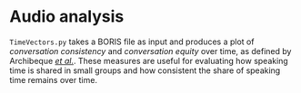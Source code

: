# Audio analysis


`TimeVectors.py` takes a BORIS file as input and produces a plot of *conversation consistency* and *conversation equity* over time, as defined by Archibeque [*et al.*](https://www.compadre.org/per/items/detail.cfm?ID=14566). These measures are useful for evaluating how speaking time is shared in small groups and how consistent the share of speaking time remains over time.
